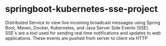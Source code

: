 # springboot-kubernetes-sse-project
Distributed Service to view live incoming broadcast messages using Spring Boot, Maven, Docker, Kubernetes, and Java Server Side Events (SSE). SSE's are a tool used for sending real time notifications and updates to web applications. These events are pushed from server to client via HTTP
